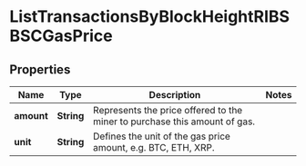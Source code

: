 

# ListTransactionsByBlockHeightRIBSBSCGasPrice


## Properties

Name | Type | Description | Notes
------------ | ------------- | ------------- | -------------
**amount** | **String** | Represents the price offered to the miner to purchase this amount of gas. | 
**unit** | **String** | Defines the unit of the gas price amount, e.g. BTC, ETH, XRP. | 



